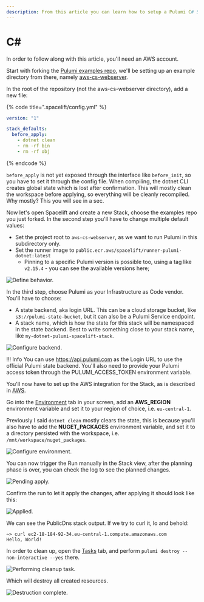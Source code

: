 ```yaml
---
description: From this article you can learn how to setup a Pulumi C# Stack in Spacelift
---
```


# C\#

In order to follow along with this article, you'll need an AWS account.

Start with forking the [Pulumi examples repo](https://github.com/pulumi/examples), we'll be setting up an example directory from there, namely [aws-cs-webserver](https://github.com/pulumi/examples/tree/master/aws-cs-webserver).

In the root of the repository (not the aws-cs-webserver directory), add a new file:

{% code title=".spacelift/config.yml" %}
```yaml
version: "1"

stack_defaults:
  before_apply:
    - dotnet clean
    - rm -rf bin
    - rm -rf obj
```
{% endcode %}

 `before_apply` is not yet exposed through the interface like `before_init`, so you have to set it through the config file. When compiling, the dotnet CLI creates global state which is lost after confirmation. This will mostly clean the workspace before applying, so everything will be cleanly recompiled. Why mostly? This you will see in a sec.

Now let's open Spacelift and create a new Stack, choose the examples repo you just forked. In the second step you'll have to change multiple default values:

* Set the project root to `aws-cs-webserver`, as we want to run Pulumi in this subdirectory only.
* Set the runner image to `public.ecr.aws/spacelift/runner-pulumi-dotnet:latest`
  * Pinning to a specific Pulumi version is possible too, using a tag like `v2.15.4` - you can see the available versions here;

![Define behavior.](/assets/images/image%20%2841%29.png)

In the third step, choose Pulumi as your Infrastructure as Code vendor. You'll have to choose:

* A state backend, aka login URL. This can be a cloud storage bucket, like `s3://pulumi-state-bucket`, but it can also be a Pulumi Service endpoint.
* A stack name, which is how the state for this stack will be namespaced in the state backend. Best to write something close to your stack name, like `my-dotnet-pulumi-spacelift-stack`.

![Configure backend.](/assets/images/image%20%2838%29.png)

!!! Info
You can use https://api.pulumi.com as the Login URL to use the official Pulumi state backend. You'll also need to provide your Pulumi access token through the PULUMI\_ACCESS\_TOKEN environment variable.


You'll now have to set up the AWS integration for the Stack, as is described in [AWS](../../../integrations/cloud-providers/aws.md#setting-up-aws-integration).

Go into the [Environment](../../../concepts/configuration/environment.md) tab in your screen, add an **AWS\_REGION** environment variable and set it to your region of choice, i.e. `eu-central-1`.

Previously I said `dotnet clean` mostly clears the state, this is because you'll also have to add the **NUGET\_PACKAGES** environment variable, and set it to a directory persisted with the workspace, i.e. `/mnt/workspace/nuget_packages`.

![Configure environment.](/assets/images/image%20%2825%29.png)

You can now trigger the Run manually in the Stack view, after the planning phase is over, you can check the log to see the planned changes.

![Pending apply.](/assets/images/image%20%2817%29.png)

Confirm the run to let it apply the changes, after applying it should look like this:

![Applied.](/assets/images/image%20%2818%29.png)

We can see the PublicDns stack output. If we try to curl it, lo and behold:

```
~> curl ec2-18-184-92-34.eu-central-1.compute.amazonaws.com
Hello, World!
```

In order to clean up, open the [Tasks](../../../concepts/run/task.md) tab, and perform `pulumi destroy --non-interactive --yes` there.

![Performing cleanup task.](/assets/images/image%20%285%29.png)

Which will destroy all created resources.

![Destruction complete.](/assets/images/image%20%2819%29.png)

